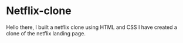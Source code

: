 # Netflix-clone
Hello there, I built a netflix clone using HTML and CSS
I have created a clone of the netflix landing page.
